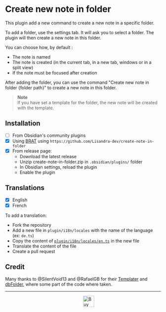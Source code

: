 # Create new note in folder  

This plugin add a new command to create a new note in a specific folder.  

To add a folder, use the settings tab. It will ask you to select a folder. The plugin will then create a new note in this folder.  

You can choose how, by default :  
- The note is named  
- The note is created (in the current tab, in a new tab, windows or in a split view)  
- If the note must be focused after creation  

After adding the folder, you can use the command "Create new note in folder {folder path}" to create a new note in this folder.  

> **Note**  
> If you have set a template for the folder, the new note will be created with the template.  

## Installation  

- [ ] From Obsidian's community plugins  
- [x] Using [BRAT](https://github.com/TfTHacker/obsidian42-brat#adding-a-beta-plugin) using `https://github.com/Lisandra-dev/create-note-in-folder`  
- [x] From release page:  
  - Download the latest release  
  - Unzip create-note-in-folder.zip in `.obsidian/plugins/` folder  
  - In Obsidian settings, reload the plugin  
  - Enable the plugin  

## Translations  

- [x] English  
- [x] French  

To add a translation:  
- Fork the repository
- Add a new file in `plugin/i18n/locales` with the name of the language (ex: `de.ts`)
- Copy the content of [`plugin/i18n/locales/en.ts`](plugin/i18n/locales/en.ts) in the new file
- Translate the content of the file
- Create a pull request

## Credit  
Many thanks to @SilentVoid13 and @RafaelGB for their [Templater](https://github.com/SilentVoid13/Templater) and [dbFolder](https://github.com/RafaelGB/obsidian-db-folder), where some part of the code where taken.  

---

<a href='https://ko-fi.com/X8X54ZYAV' target='_blank'><img height='36' style='border:0px;height:36px;display:block;margin-left:50%;' src='https://cdn.ko-fi.com/cdn/kofi1.png?v=3' border='0' alt='Buy Me a Coffee at ko-fi.com' /></a>  
